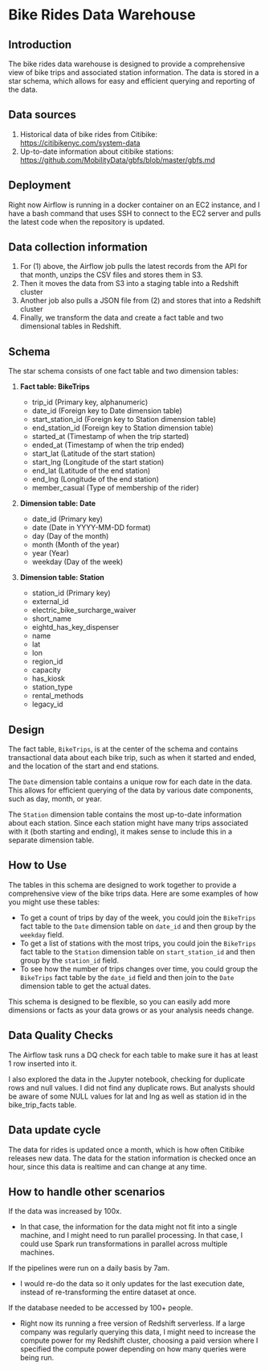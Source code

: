 # Bike Rides Data Warehouse

## Introduction

The bike rides data warehouse is designed to provide a comprehensive view of bike trips and associated station information. The data is stored in a star schema, which allows for easy and efficient querying and reporting of the data. 

## Data sources

1. Historical data of bike rides from Citibike: https://citibikenyc.com/system-data
2. Up-to-date information about citibike stations: https://github.com/MobilityData/gbfs/blob/master/gbfs.md 


## Deployment
Right now Airflow is running in a docker container on an EC2 instance, and I have a bash command that uses SSH to connect to the EC2 server and pulls the latest code when the repository is updated. 

## Data collection information

1. For (1) above, the Airflow job pulls the latest records from the API for that month, unzips the CSV files and stores them in S3. 
2. Then it moves the data from S3 into a staging table into a Redshift cluster
3. Another job also pulls a JSON file from (2) and stores that into a Redshift cluster
4. Finally, we transform the data and create a fact table and two dimensional tables in Redshift.

## Schema

The star schema consists of one fact table and two dimension tables:

1. **Fact table: BikeTrips**
   - trip_id (Primary key, alphanumeric)
   - date_id (Foreign key to Date dimension table)
   - start_station_id (Foreign key to Station dimension table)
   - end_station_id (Foreign key to Station dimension table)
   - started_at (Timestamp of when the trip started)
   - ended_at (Timestamp of when the trip ended)
   - start_lat (Latitude of the start station)
   - start_lng (Longitude of the start station)
   - end_lat (Latitude of the end station)
   - end_lng (Longitude of the end station)
   - member_casual (Type of membership of the rider)

2. **Dimension table: Date**
   - date_id (Primary key)
   - date (Date in YYYY-MM-DD format)
   - day (Day of the month)
   - month (Month of the year)
   - year (Year)
   - weekday (Day of the week)

3. **Dimension table: Station**
   - station_id (Primary key)
   - external_id 
   - electric_bike_surcharge_waiver
   - short_name
   - eightd_has_key_dispenser
   - name
   - lat
   - lon
   - region_id
   - capacity
   - has_kiosk
   - station_type
   - rental_methods
   - legacy_id

## Design

The fact table, `BikeTrips`, is at the center of the schema and contains transactional data about each bike trip, such as when it started and ended, and the location of the start and end stations.

The `Date` dimension table contains a unique row for each date in the data. This allows for efficient querying of the data by various date components, such as day, month, or year.

The `Station` dimension table contains the most up-to-date information about each station. Since each station might have many trips associated with it (both starting and ending), it makes sense to include this in a separate dimension table.

## How to Use

The tables in this schema are designed to work together to provide a comprehensive view of the bike trips data. Here are some examples of how you might use these tables:

- To get a count of trips by day of the week, you could join the `BikeTrips` fact table to the `Date` dimension table on `date_id` and then group by the `weekday` field.
- To get a list of stations with the most trips, you could join the `BikeTrips` fact table to the `Station` dimension table on `start_station_id` and then group by the `station_id` field.
- To see how the number of trips changes over time, you could group the `BikeTrips` fact table by the `date_id` field and then join to the `Date` dimension table to get the actual dates.

This schema is designed to be flexible, so you can easily add more dimensions or facts as your data grows or as your analysis needs change.

## Data Quality Checks
The Airflow task runs a DQ check for each table to make sure it has at least 1 row inserted into it. 

I also explored the data in the Jupyter notebook, checking for duplicate rows and null values. I did not find any duplicate rows. But analysts should be aware of some NULL values for lat and lng as well as station id in the bike_trip_facts table. 


## Data update cycle
The data for rides is updated once a month, which is how often Citibike releases new data. The data for the station information is checked once an hour, since this data is realtime and can change at any time. 

## How to handle other scenarios
If the data was increased by 100x.
- In that case, the information for the data might not fit into a single machine, and I might need to run parallel processing. In that case, I could use Spark run transformations in parallel across multiple machines. 

If the pipelines were run on a daily basis by 7am.
- I would re-do the data so it only updates for the last execution date, instead of re-transforming the entire dataset at once. 

If the database needed to be accessed by 100+ people.
- Right now its running a free version of Redshift serverless. If a large company was regularly querying this data, I might need to increase the compute power for my Redshift cluster, choosing a paid version where I specified the compute power depending on how many queries were being run. 